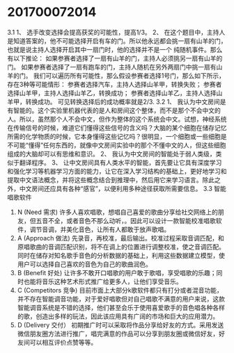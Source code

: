 # 201700072014
3.1
1、	选手改变选择会提高获奖的可能性，提高1/3。
2、	在这个题目中，主持人是知道答案的，他不可能选择开启有车的门。所以他永远都会挑一扇有山羊的门，也就是说主持人选择开启其中一扇门时，他的选择并不是一个   纯随机事件。那么有以下推论：
如果参赛者选择了一扇有山羊的门，主持人必须挑另一扇有山羊的门。 
如果参赛者选择了一扇有跑车的门，主持人随机在另外两扇门中挑一扇有山羊的门。
我们可以遍历所有可能性，那么假设参赛者选择1号门，那么如下所示，存在3种等可能情形：
参赛者选择汽车，主持人选择山羊甲，转换失败；
参赛者选择山羊甲，主持人选择山羊乙，转换成功；
参赛者选择山羊乙，主持人选择山羊甲，转换成功。
可见转换选择后的成功概率就是2/3.
3.2
1、	我认为中文房间是有智能的。这个实验里机器代表的是人和房间这个整体，而不是那个不会中文的人。所以，虽然那个人不会中文，但作为整体的这个系统会中文。试想，神经系统在传输信号的时候，难道它们懂得这些信号的含义吗？大脑的某个细胞在储存记忆所需的化学物质的时候，它本身懂得这些记忆吗？很明显，一个细胞或一些细胞是不可能“懂得”任何东西的，就像中文房间实验中的那个不懂中文的人，但这些细胞组成的大脑却可以有思维和意识。
2、	我认为中文房间的智能处于弱人类级，类似于翻译程序。
3、	让中文房间具有人类水平的智能，首先要让它具有深度学习和强化学习等机器学习方面的能力，让它在深入学习结构的基础上，更好地学习和提取中文语法概念，并将这些概念结合到推理中，然后用它来学习语言。除此之外，中文房间还应具有各种“感官”，以便利用多种途径获取所需要信息。
3.3
智能唱歌软件
1) N (Need 需求)
许多人喜欢唱歌，想唱自己喜爱的歌曲分享给社交网络上的朋友，但五音不全，或者音色不那么动听，。因此可以设计一款智能校准唱歌软件，调节音调，并美化音色，让所有人都敢于放声歌唱。
2) A (Approach 做法)
先录音，再校准，最后输出。校准过程采取音调匹配，和原唱歌曲的音调匹配识别，将不在调上的位置进行调整校准，使之音调匹配。同时在储存对知名歌手音色的分析数据的基础上，利用这些数据建立模型，使用户可以选择自己喜欢的音色为自己的歌曲润色。
3) B (Benefit 好处)
让许多不敢开口唱歌的用户敢于歌唱，享受唱歌的乐趣；同时也能将音乐这种艺术形式推广给更多人，让他们享受音乐。
4) C (Competitors 竞争)
目前市面上大部分k歌软件都只有打分或者混音功能，并不存在智能调音功能，对于爱好唱歌但对自己唱歌不满意的用户来说，这款智能调音系统是不错的选择，他们甚至会乐于使用喜爱歌手的音色唱各种各样的歌，创造出多样的玩法，因此该应用具有广阔的市场和巨大的应用潜力。
5) D (Delivery 交付）
初期推广时可以采取将作品分享给好友的方式。采用发送微信朋友圈方法进行推广，唱完满意的作品可以分享到朋友圈或微信好友，好友间可以相互评价点赞等等。
